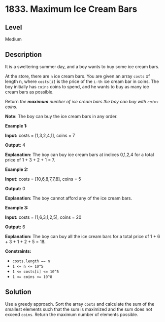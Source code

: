 # 1833. Maximum Ice Cream Bars
## Level
Medium

## Description
It is a sweltering summer day, and a boy wants to buy some ice cream bars.

At the store, there are `n` ice cream bars. You are given an array `costs` of length n, where `costs[i]` is the price of the `i-th` ice cream bar in coins. The boy initially has `coins` coins to spend, and he wants to buy as many ice cream bars as possible. 

Return *the **maximum** number of ice cream bars the boy can buy with `coins` coins*.

**Note:** The boy can buy the ice cream bars in any order.

**Example 1:**

**Input:** costs = [1,3,2,4,1], coins = 7

**Output:** 4

**Explanation:** The boy can buy ice cream bars at indices 0,1,2,4 for a total price of 1 + 3 + 2 + 1 = 7.

**Example 2:**

**Input:** costs = [10,6,8,7,7,8], coins = 5

**Output:** 0

**Explanation:** The boy cannot afford any of the ice cream bars.

**Example 3:**

**Input:** costs = [1,6,3,1,2,5], coins = 20

**Output:** 6

**Explanation:** The boy can buy all the ice cream bars for a total price of 1 + 6 + 3 + 1 + 2 + 5 = 18.

**Constraints:**

* `costs.length == n`
* `1 <= n <= 10^5`
* `1 <= costs[i] <= 10^5`
* `1 <= coins <= 10^8`

## Solution
Use a greedy approach. Sort the array `costs` and calculate the sum of the smallest elements such that the sum is maximized and the sum does not exceed `coins`. Return the maximum number of elements possible.
